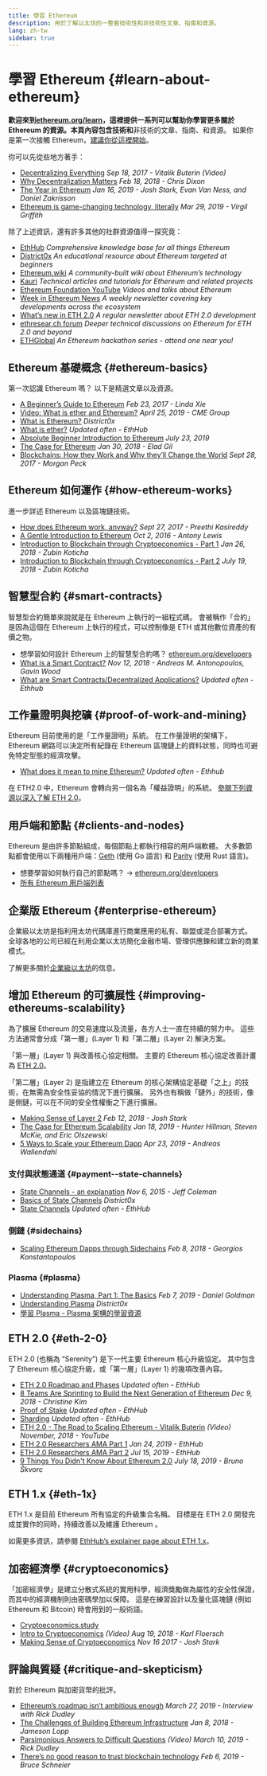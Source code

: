 ```yaml
---
title: 學習 Ethereum
description: 用於了解以太坊的一整套技術性和非技術性文章、指南和資源。
lang: zh-tw
sidebar: true
---
```


# 學習 Ethereum {#learn-about-ethereum}

**歡迎來到[ethereum.org/learn](/zh-tw/learn/)，這裡提供一系列可以幫助你學習更多關於 Ethereum 的資源。**本頁內容包含技術**和**非技術的文章、指南、和資源。 如果你是第一次接觸 Ethereum，[建議你從這裡開始](/zh-tw/what-is-ethereum/)。

你可以先從些地方著手：

- [Decentralizing Everything](https://www.youtube.com/watch?v=WSN5BaCzsbo&feature=youtu.be) _Sep 18, 2017 - Vitalik Buterin (Video)_
- [Why Decentralization Matters](https://medium.com/s/story/why-decentralization-matters-5e3f79f7638e) _Feb 18, 2018 - Chris Dixon_
- [The Year in Ethereum](https://medium.com/@jjmstark/the-year-in-ethereum-87a17d6f8276) _Jan 16, 2019 - Josh Stark, Evan Van Ness, and Daniel Zakrisson_
- [Ethereum is game-changing technology, literally](https://medium.com/@virgilgr/ethereum-is-game-changing-technology-literally-d67e01a01cf8) _Mar 29, 2019 - Virgil Griffith_

除了上述資訊，還有許多其他的社群資源值得一探究竟：

- [EthHub](https://docs.ethhub.io) _Comprehensive knowledge base for all things Ethereum_
- [District0x](https://education.district0x.io/general-topics/understanding-ethereum/) _An educational resource about Ethereum targeted at beginners_
- [Ethereum.wiki](https://eth.wiki) _A community-built wiki about Ethereum’s technology_
- [Kauri](https://kauri.io) _Technical articles and tutorials for Ethereum and related projects_
- [Ethereum Foundation YouTube](https://www.youtube.com/channel/UCNOfzGXD_C9YMYmnefmPH0g) _Videos and talks about Ethereum_
- [Week in Ethereum News](https://weekinethereumnews.com/) _A weekly newsletter covering key developments across the ecosystem_
- [What’s new in ETH 2.0](https://eth2.news) _A regular newsletter about ETH 2.0 development_
- [ethresear.ch forum](https://ethresear.ch/) _Deeper technical discussions on Ethereum for ETH 2.0 and beyond_
- [ETHGlobal](https://ethglobal.co) _An Ethereum hackathon series - attend one near you!_

## Ethereum 基礎概念 {#ethereum-basics}

第一次認識 Ethereum 嗎？ 以下是精選文章以及資源。

- [A Beginner’s Guide to Ethereum](https://blog.coinbase.com/a-beginners-guide-to-ethereum-46dd486ceecf) _Feb 23, 2017 - Linda Xie_
- [Video: What is ether and Ethereum?](https://www.youtube.com/watch?v=fjnovGRQrRE) _April 25, 2019 - CME Group_
- [What is Ethereum?](https://education.district0x.io/general-topics/understanding-ethereum/what-is-ethereum/) _District0x_
- [What is ether?](https://docs.ethhub.io/ethereum-basics/what-is-ether/) _Updated often - EthHub_
- [Absolute Beginner Introduction to Ethereum](https://www.mewtopia.com/absolute-beginners-guide/) _July 23, 2019_
- [The Case for Ethereum](http://blog.eladgil.com/2018/01/the-case-for-ethereum.html) _Jan 30, 2018 - Elad Gil_
- [Blockchains: How they Work and Why they’ll Change the World](https://spectrum.ieee.org/computing/networks/blockchains-how-they-work-and-why-theyll-change-the-world) _Sept 28, 2017 - Morgan Peck_

## Ethereum 如何運作 {#how-ethereum-works}

進一步詳述 Ethereum 以及區塊鏈技術。

- [How does Ethereum work, anyway?](https://medium.com/@preethikasireddy/how-does-ethereum-work-anyway-22d1df506369) _Sept 27, 2017 - Preethi Kasireddy_
- [A Gentle Introduction to Ethereum](https://bitsonblocks.net/2016/10/02/gentle-introduction-ethereum/) _Oct 2, 2016 - Antony Lewis_
- [Introduction to Blockchain through Cryptoeconomics - Part 1](https://medium.com/blockchain-at-berkeley/introduction-to-blockchain-through-cryptoeconomics-part-1-bitcoin-369f245067f9) _Jan 26, 2018 - Zubin Koticha_
- [Introduction to Blockchain through Cryptoeconomics - Part 2](https://medium.com/mechanism-labs/introduction-to-bitcoin-through-cryptoeconomics-part-2-proof-of-work-and-nakamoto-consensus-1252f6a6c012) _July 19, 2018 - Zubin Koticha_

## 智慧型合約 {#smart-contracts}

智慧型合約簡單來說就是在 Ethereum 上執行的一組程式碼。 會被稱作「合約」是因為這個在 Ethereum 上執行的程式，可以控制像是 ETH 或其他數位資產的有價之物。

- 想學習如何設計 Ethereum 上的智慧型合約嗎？ [ethereum.org/developers](/zh-tw/developers/)
- [What is a Smart Contract?](https://github.com/ethereumbook/ethereumbook/blob/develop/07smart-contracts-solidity.asciidoc#what-is-a-smart-contract) _Nov 12, 2018 - Andreas M. Antonopoulos, Gavin Wood_
- [What are Smart Contracts/Decentralized Applications?](https://docs.ethhub.io/ethereum-basics/what-is-ethereum/#what-are-smart-contracts-and-decentralized-applications) _Updated often - Ethhub_

## 工作量證明與挖礦 {#proof-of-work-and-mining}

Ethereum 目前使用的是「工作量證明」系統。 在工作量證明的架構下，Ethereum 網路可以決定所有紀錄在 Ethereum 區塊鏈上的資料狀態，同時也可避免特定型態的經濟攻擊。

- [What does it mean to mine Ethereum?](https://docs.ethhub.io/using-ethereum/mining/) _Updated often - Ethhub_

在 ETH2.0 中，Ethereum 會轉向另一個名為「權益證明」的系統。 [參閱下列資源以深入了解 ETH 2.0](#eth-2-0)。

## 用戶端和節點 {#clients-and-nodes}

Ethereum 是由許多節點組成，每個節點上都執行相容的用戶端軟體。 大多數節點都會使用以下兩種用戶端：[Geth](https://geth.ethereum.org/) (使用 Go 語言) 和 [Parity](https://www.parity.io/ethereum/) (使用 Rust 語言)。

- 想要學習如何執行自己的節點嗎？ → [ethereum.org/developers](/zh-tw/developers/#clients-running-your-own-node/)
- [所有 Ethereum 用戶端列表](https://github.com/ConsenSys/ethereum-developer-tools-list#ethereum-clients)

## 企業版 Ethereum {#enterprise-ethereum}

企業級以太坊是指利用太坊代碼庫進行商業應用的私有、聯盟或混合部署方式。 全球各地的公司已經在利用企業以太坊簡化金融市場、管理供應鍊和建立新的商業模式。

了解更多關於[企業級以太坊](/zh-tw/enterprise/)的信息。

## 增加 Ethereum 的可擴展性 {#improving-ethereums-scalability}

為了擴展 Ethereum 的交易速度以及流量，各方人士一直在持續的努力中。 這些方法通常會分成「第一層」(Layer 1) 和「第二層」(Layer 2) 解決方案。

「第一層」(Layer 1) 與改善核心協定相關。 主要的 Ethereum 核心協定改善計畫為 [ETH 2.0](#eth-2-0)。

「第二層」(Layer 2) 是指建立在 Ethereum 的核心架構協定基礎「之上」的技術，在無需為安全性妥協的情況下進行擴展。 另外也有稱做「鏈外」的技術，像是側鏈，可以在不同的安全性權衡之下進行擴展。

- [Making Sense of Layer 2](https://medium.com/l4-media/making-sense-of-ethereums-layer-2-scaling-solutions-state-channels-plasma-and-truebit-22cb40dcc2f4) _Feb 12, 2018 - Josh Stark_
- [The Case for Ethereum Scalability](https://medium.com/connext/the-case-for-ethereum-scalability-d2a8035f880f) _Jan 18, 2019 - Hunter Hillman, Steven McKie, and Eric Olszewski_
- [5 Ways to Scale your Ethereum Dapp](https://kauri.io/article/7ccaaa2fe7f344d5bf53807cb5c01530) _Apr 23, 2019 - Andreas Wallendahl_

### 支付與狀態通道 {#payment--state-channels}

- [State Channels - an explanation](https://www.jeffcoleman.ca/state-channels/) _Nov 6, 2015 - Jeff Coleman_
- [Basics of State Channels](https://education.district0x.io/general-topics/understanding-ethereum/basics-state-channels/) _District0x_
- [State Channels](https://docs.ethhub.io/ethereum-roadmap/layer-2-scaling/state-channels/) _Updated often - EthHub_

### 側鏈 {#sidechains}

- [Scaling Ethereum Dapps through Sidechains](https://medium.com/loom-network/dappchains-scaling-ethereum-dapps-through-sidechains-f99e51fff447) _Feb 8, 2018 - Georgios Konstantopoulos_

### Plasma {#plasma}

- [Understanding Plasma, Part 1: The Basics](https://www.theblockcrypto.com/2019/02/07/understanding-plasma-part-1-the-basics/) _Feb 7, 2019 - Daniel Goldman_
- [Understanding Plasma](https://education.district0x.io/general-topics/understanding-ethereum/understanding-plasma/) _District0x_
- [學習 Plasma - Plasma 架構的學習資源](https://www.learnplasma.org/en/)

## ETH 2.0 {#eth-2-0}

ETH 2.0 (也稱為 “Serenity”) 是下一代主要 Ethereum 核心升級協定。 其中包含了 Ethereum 核心協定升級，或「第一層」(Layer 1) 的幾項改善內容。

- [ETH 2.0 Roadmap and Phases](https://docs.ethhub.io/ethereum-roadmap/ethereum-2.0/eth-2.0-phases/) _Updated often - EthHub_
- [8 Teams Are Sprinting to Build the Next Generation of Ethereum](https://www.coindesk.com/next-gen-buidlers-the-8-teams-working-on-ethereum-2-0) _Dec 9, 2018 - Christine Kim_
- [Proof of Stake](https://docs.ethhub.io/ethereum-roadmap/ethereum-2.0/proof-of-stake/) _Updated often - EthHub_
- [Sharding](https://docs.ethhub.io/ethereum-roadmap/ethereum-2.0/sharding/) _Updated often - EthHub_
- [ETH 2.0 - The Road to Scaling Ethereum - Vitalik Buterin](https://youtu.be/kCVpDrlVesA) _(Video) November, 2018 - YouTube_
- [ETH 2.0 Researchers AMA Part 1](https://docs.ethhub.io/other/ethereum-2.0-ama/#part-1) _Jan 24, 2019 - EthHub_
- [ETH 2.0 Researchers AMA Part 2](https://docs.ethhub.io/other/ethereum-2.0-ama/#part-2) _Jul 15, 2019 - EthHub_
- [9 Things You Didn't Know About Ethereum 2.0](https://our.status.im/9-things-you-didnt-know-about-ethereum-2-0/) _July 18, 2019 - Bruno Škvorc_

## ETH 1.x {#eth-1x}

ETH 1.x 是目前 Ethereum 所有協定的升級集合名稱。 目標是在 ETH 2.0 開發完成並實作的同時，持續改善以及維護 Ethereum 。

如需更多資訊，請參閱 [EthHub’s explainer page about ETH 1.x](https://docs.ethhub.io/ethereum-roadmap/ethereum-1.x/)。

## 加密經濟學 {#cryptoeconomics}

「加密經濟學」是建立分散式系統的實用科學，經濟獎勵做為屬性的安全性保證，而其中的經濟機制則由密碼學加以保障。 這是在練習設計以及量化區塊鏈 (例如 Ethereum 和 Bitcoin) 時會用到的一般術語。

- [Cryptoeconomics.study](https://cryptoeconomics.study/)
- [Intro to Cryptoeconomics](https://www.youtube.com/watch?v=F0FCI8GxO5I) _(Video) Aug 19, 2018 - Karl Floersch_
- [Making Sense of Cryptoeconomics](https://medium.com/l4-media/making-sense-of-cryptoeconomics-5edea77e4e8d) _Nov 16 2017 - Josh Stark_

## 評論與質疑 {#critique-and-skepticism}

對於 Ethereum 與加密貨幣的批評。

- [Ethereum’s roadmap isn’t ambitious enough](https://decryptmedia.com/6136/vulcanize-rick-dudley-ethereum-roadmap-makerdao-polkadot) _March 27, 2019 - Interview with Rick Dudley_
- [The Challenges of Building Ethereum Infrastructure](https://medium.com/@lopp/the-challenges-of-building-ethereum-infrastructure-87e443e47a4b) _Jan 8, 2018 - Jameson Lopp_
- [Parsimonious Answers to Difficult Questions](https://www.youtube.com/watch?v=GOkSg0BuSdw&feature=youtu.be) _(Video) March 10, 2019 - Rick Dudley_
- [There’s no good reason to trust blockchain technology](https://www.wired.com/story/theres-no-good-reason-to-trust-blockchain-technology/) _Feb 6, 2019 - Bruce Schneier_
